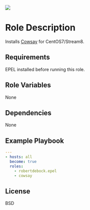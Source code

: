 [![](https://github.com/ansible-roles-matsumura/cowsay/workflows/build/badge.svg)](https://github.com/ansible-roles-matsumura/cowsay/actions?query=workflow%3Abuild)

Role Description
=========

Installs [Cowsay](https://github.com/tnalpgge/rank-amateur-cowsay) for CentOS7/Stream8.

Requirements
------------

EPEL installed before running this role.

Role Variables
--------------

None

Dependencies
------------

None

Example Playbook
----------------

```YAML
---
- hosts: all
  become: true
  roles:
    - robertdebock.epel
    - cowsay
```

License
-------

BSD
